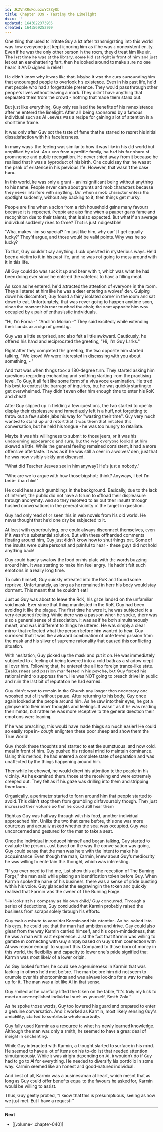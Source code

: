 ```yaml
---
id: JkZVhXRuKcuozwYC7ZyOb
title: Chapter 039 - Tasting the Limelight
desc: ''
updated: 1643622373955
created: 1643569252909
---
```


One thing that used to irritate Guy a lot after transmigrating into this world was how everyone just kept ignoring him as if he was a nonexistent entity. Even if he was the only other person in the room, they'd treat him like air. The last time he was at the library, some kid sat right in front of him and just let out an ear-shattering fart, then he looked around to make sure no one heard it AND sighed in relief!

He didn't know why it was like that. Maybe it was the aura surrounding him that encouraged people to overlook his existence. Even in his past life, he'd met people who had a forgettable presence. They would pass through other people's lives without leaving a mark. They didn't have anything that separated them from the crowd - nothing that made them stand out.

But just like everything, Guy only realised the benefits of his nonexistence after he entered the limelight. After all, being sponsored by a famous individual such as Al Jeeves was a recipe for gaining a lot of attention in a short time frame.

It was only after Guy got the taste of fame that he started to regret his initial dissatisfaction with his facelessness.

In many ways, the feeling was similar to how it was like in his old world but amplified by a lot. As a son from a prolific family, he had his fair share of prominence and public recognition. He never shied away from it because he realised that it was a byproduct of his birth. One could say that he was at the peak of existence in his previous life. However, that wasn't the case here.

In this world, he was only a grunt - an insignificant being without anything to his name. People never care about grunts and mob characters because they never interfere with anything. But when a mob character enters the spotlight suddenly, without any backing to it, then things get murky.

People are fine when a scion from a rich household gains many favours because it is expected. People are also fine when a pauper gains fame and recognition due to their talents, that is also expected. But what if an average individual suddenly rises to fame? That is just indigestible!

'What makes him so special? I'm just like him, why can't I get equally lucky?' They'd argue, and those would be valid points. Why was he so lucky?

To that, Guy couldn't say anything. Luck operated in mysterious ways. He'd been a victim to it in his past life, and he was not going to mess around with it in this life.

All Guy could do was suck it up and bear with it, which was what he had been doing ever since he entered the cafeteria to have a filling meal.

As soon as he entered, he'd attracted the attention of everyone in the room. They all stared at him like he was a deer entering a wolves' den. Gulping down his discomfort, Guy found a fairly isolated corner in the room and sat down to eat. Unfortunately, that was never going to happen anytime soon, since the moment his rear touched the chair, the seat opposite him was occupied by a pair of enthusiastic individuals.

"Hi, I'm Forna -" "And I'm Morian -" They said excitedly while extending their hands as a sign of greeting.

Guy was a little surprised, and also felt a little awkward. Cautiously, he offered his hand and reciprocated the greeting, "Hi, I'm Guy Larks."

Right after they completed the greeting, the two opposite him started talking, "We know! We were interested in discussing with you about something, - "

And that was when things took a 180-degree turn. They started asking him questions regarding enchanting and smithing starting from the practising level. To Guy, it all felt like some form of a viva voce examination. He tried his best to contest the barrage of inquiries, but he was quickly starting to get overwhelmed. They didn't even offer him enough time to enter his RoK and cheat!

After Guy slipped up in fielding a few questions, the two started to openly display their displeasure and immediately left in a huff, not forgetting to throw out a few subtle jabs his way for "wasting their time". Guy very much wanted to stand up and retort that it was them that initiated this conversation, but he held his tongue - he was too hungry to retaliate.

Maybe it was his willingness to submit to those jeers, or it was his unassuming appearance and aura, but the way everyone looked at him skewed a little. While the general feeling remained consistent, it had a more offensive aftertaste. It was as if he was still a deer in a wolves' den, just that he was now visibly sickly and diseased.

"What did Teacher Jeeves see in him anyway? He's just a nobody."

"Who are we to argue with how those bigshots think? Anyways, I bet I'm better than him!"

He could hear such grumblings in the background. Basically, due to the lack of Internet, the public did not have a forum to offload their displeasure through anonymity. And so they resolved to air out their insults through hushed conversations in the general vicinity of the target in question.

Guy had only read of or seen this in web novels from his old world. He never thought that he'd one day be subjected to it.

At least with cyberbullying, one could always disconnect themselves, even if it wasn't a substantial solution. But with these offhanded comments floating around him, Guy just didn't know how to shut things out. Some of the insults were quite personal and painful to hear - these guys did not hold anything back!

Guy could barely swallow the food on his plate with the words buzzing around him. It was starting to make him feel angry. He hadn't felt such emotions in a really long time.

To calm himself, Guy quickly retreated into the RoK and found some reprieve. Unfortunately, as long as he remained in here his body would stay dormant. This meant that he couldn't eat!

Just as Guy was about to leave the RoK, his gaze landed on the unfamiliar void mask. Ever since that thing manifested in the RoK, Guy had been avoiding it like the plague. The first time he wore it, he was subjected to a very detached feeling. While there was a passion when he spoke, there was also a general sense of dissociation. It was as if he both simultaneously meant, and was indifferent to things he uttered. He was simply a clear mirror that reflected what the person before him wanted to hear. Guy surmised that it was the awkward combination of unfettered passion from the mask and his sliver of supreme rationality that caused this conflicting situation.

With hesitation, Guy picked up the mask and put it on. He was immediately subjected to a feeling of being lowered into a cold bath as a shadow crept all over him. Following that, he entered the all too foreign trance-like state. Zealousness and passion manifested in his psyche, but Guy forced his rational mind to suppress them. He was NOT going to preach drivel in public and ruin the last bit of reputation he had earned.

Guy didn't want to remain in the Church any longer than necessary and wooshed out of it without pause. After returning to his body, Guy once again looked at the people around him. As he saw into their eyes, he got a glimpse into their inner thoughts and feelings. It wasn't as if he was reading their minds, but rather he was more receptive to the general direction their emotions were leaning.

If he was preaching, this would have made things so much easier! He could so easily rope in- *cough* enlighten these poor sheep and show them the True World!

Guy shook those thoughts and started to eat the sumptuous, and now cold, meal in front of him. Guy pushed his rational mind to maintain dominance. Using this method, he had entered a complete state of separation and was unaffected by the things happening around him.

Then while he chewed, he would direct his attention to the people in his vicinity. As he examined them, those at the receiving end were extremely creeped out. They felt as if his gaze was drilling into them and stripping them bare.

Organically, a perimeter started to form around him that people started to avoid. This didn't stop them from grumbling disfavourably though. They just increased their volume so that he could still hear them.

Right as Guy was halfway through with his food, another individual approached him. Unlike the two that came before, this one was more courteous and actually asked whether the seat was occupied. Guy was unconcerned and gestured for the man to take a seat.

Once the individual introduced himself and began talking, Guy started to evaluate the person. Just based on the way the conversation was going, Guy could sense that the man was here with the intent to make his acquaintance. Even though the man, Karmin, knew about Guy's mediocrity he was willing to entertain this thought, which was interesting.

"If you ever need to find me, just show this at the reception of The Burning Forge," the man said while placing an identification token before Guy. When Karmin spoke the name of his business, there was a sense of pride bursting within his voice. Guy glanced at the engraving in the token and quickly realised that Karmin was the owner of The Burning Forge.

'He looks at his company as his own child,' Guy concurred. Through a series of deductions, Guy concluded that Karmin probably raised the business from scraps solely through his efforts.

Guy took a minute to consider Karmin and his intention. As he looked into his eyes, he could see that the man had ambition and drive. Guy could also glean from the way Karmin carried himself, and his open-mindedness, that he was a man with vast experience. Just the fact that Karmin was willing to gamble in connecting with Guy simply based on Guy's thin connection with Al was reason enough to support this. Compared to those born of money in this world, the flexibility and capacity to lower one's pride signified that Karmin was most likely of a lower origin. 

As Guy looked further, he could see a genuineness in Karmin that was lacking in others he'd met before. The man before him did not seem to grumble over his shortcomings and was always looking for a way to make up for it. The man was a lot like Al in that sense.

Guy smiled as he carefully lifted the token on the table, "It's truly my luck to meet an accomplished individual such as yourself, Smith Zola."

As he spoke those words, Guy too lowered his guard and prepared to enter a genuine conversation. And it worked as Karmin, most likely sensing Guy's amiability, started to contribute wholeheartedly.

Guy fully used Karmin as a resource to whet his newly learned knowledge. Although the man was only a smith, he seemed to have a great deal of insight in enchanting.

While Guy interacted with Karmin, a thought started to surface in his mind. He seemed to have a lot of items on his to-do list that needed attention simultaneously. While it was alright depending on Al, it wouldn't do if Guy had to go to Al for everything. He needed to diversify his portfolio in some way. Karmin seemed like an honest and good-natured individual. 

And best of all, Karmin was a businessman at heart, which meant that as long as Guy could offer benefits equal to the favours he asked for, Karmin would be willing to assist.

Thus, Guy gently probed, "I know that this is presumptuous, seeing as how we just met. But I have a request-"

____

**Next**
* [[volume-1.chapter-040]]